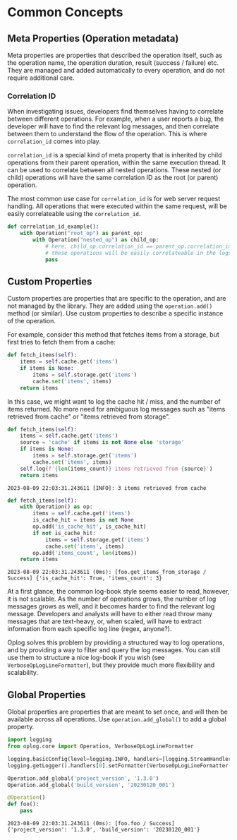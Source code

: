 # Common Concepts

## Meta Properties (Operation metadata)

Meta properties are properties that described the operation itself, such as the operation name, the operation duration, result (success / failure) etc.
They are managed and added automatically to every operation, and do not require additional care.

### Correlation ID

When investigating issues, developers find themselves having to correlate between different operations. For example, when a user reports a bug, the developer will have to find the relevant log messages, and then correlate between them to understand the flow of the operation. This is where `correlation_id` comes into play.

`correlation_id` is a special kind of meta property that is inherited by child operations from their parent operation, within the same execution thread. It can be used to correlate between all nested operations. These nested (or child) operations will have the same correlation ID as the root (or parent) operation.

The most common use case for `correlation_id` is for web server request handling. All operations that were executed within the same request, will be easily correlateable using the `correlation_id`.

``` py linenums="1" title="Correlation ID example"
def correlation_id_example():
    with Operation("root_op") as parent_op:
        with Operation("nested_op") as child_op:
            # here, child_op.correlation_id == parent_op.correlation_id
            # these operations will be easily correlateable in the logs
            pass
```

## Custom Properties

Custom properties are properties that are specific to the operation, and are not managed by the library. They are added using the `operation.add()` method (or similar).
Use custom properties to describe a specific instance of the operation.

For example, consider this method that fetches items from a storage, but first tries to fetch them from a cache:

``` py linenums="1" title="Item Fetching Example"
def fetch_items(self):
    items = self.cache.get('items')
    if items is None:
        items = self.storage.get('items')
        cache.set('items', items)
    return items
```

In this case, we might want to log the cache hit / miss, and the number of items returned. No more need for ambiguous log messages such as "items retrieved from cache" or "items retrieved from storage".

``` py linenums="1" title="Naive logging of cache hit / miss" hl_lines="3 7"
def fetch_items(self):
    items = self.cache.get('items')
    source = 'cache' if items is not None else 'storage'
    if items is None:
        items = self.storage.get('items')
        cache.set('items', items)
    self.log(f'{len(items_count)} items retrieved from {source}')
    return items
```

``` title="Output Example"
2023-08-09 22:03:31.243611 [INFO]: 3 items retrieved from cache
```

``` py linenums="1" title="Doing it the oplog way" hl_lines="2 5 9"
def fetch_items(self):
    with Operation() as op:
        items = self.cache.get('items')
        is_cache_hit = items is not None
        op.add('is_cache_hit', is_cache_hit)
        if not is_cache_hit:
            items = self.storage.get('items')
            cache.set('items', items)
        op.add('items_count', len(items))
    return items
```

``` title="Output Example"
2023-08-09 22:03:31.243611 (0ms): [foo.get_items_from_storage / Success] {'is_cache_hit': True, 'items_count': 3}
```

At a first glance, the common log-book style seems easier to read, however, it is not scalable. As the number of operations grows, the number of log messages grows as well, and it becomes harder to find the relevant log message.
Developers and analysts will have to either read throw many messages that are text-heavy, or, when scaled, will have to extract information from each specific log line (regex, anyone?).

Oplog solves this problem by providing a structured way to log operations, and by providing a way to filter and query the log messages. You can still use them to structure a nice log-book if you wish (see `VerboseOpLogLineFormatter`), but they provide much more flexibility and scalability.

## Global Properties

Global properties are properties that are meant to set once, and will then be available across all operations.
Use `operation.add_global()` to add a global property.

``` py linenums="1" hl_lines="7 8"
import logging
from oplog.core import Operation, VerboseOpLogLineFormatter

logging.basicConfig(level=logging.INFO, handlers=[logging.StreamHandler()])
logging.getLogger().handlers[0].setFormatter(VerboseOpLogLineFormatter())

Operation.add_global('project_version', '1.3.0')
Operation.add_global('build_version', '20230120_001')

@Operation()
def foo():
    pass
```
    
``` title="Output"
2023-08-09 22:03:31.243611 (0ms): [foo.foo / Success] {'project_version': '1.3.0', 'build_version': '20230120_001'}
```